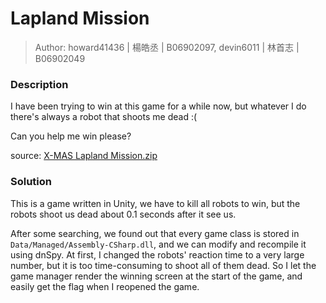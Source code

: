 # Lapland Mission

> Author: howard41436 | 楊皓丞 | B06902097, devin6011 | 林首志 | B06902049

### Description

I have been trying to win at this game for a while now, but whatever I do there's always a robot that shoots me dead :(

Can you help me win please?

source: [X-MAS Lapland Mission.zip](https://drive.google.com/open?id=1pSe5wVzYU7kC69v7oFGoPT13Sm5W2PBh)

### Solution

This is a game written in Unity, we have to kill all robots to win, but the robots shoot us dead about 0.1 seconds after it see us.

After some searching, we found out that every game class is stored in `Data/Managed/Assembly-CSharp.dll`, and we can modify and recompile it using dnSpy. At first, I changed the robots' reaction time to a very large number, but it is too time-consuming to shoot all of them dead. So I let the game manager render the winning screen at the start of the game, and easily get the flag when I reopened the game.